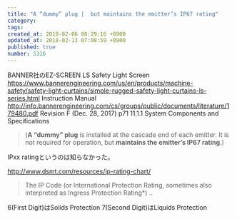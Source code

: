 ```yaml
---
title: "A “dummy” plug |  but maintains the emitter’s IP67 rating"
category: 
tags: 
created_at: 2018-02-06 08:29:16 +0900
updated_at: 2018-02-13 07:08:59 +0900
published: true
number: 5316
---
```


BANNER社のEZ-SCREEN LS Safety Light Screen
https://www.bannerengineering.com/us/en/products/machine-safety/safety-light-curtains/simple-rugged-safety-light-curtains-ls-series.html
Instruction Manual
http://info.bannerengineering.com/cs/groups/public/documents/literature/179480.pdf
Revision F (Dec. 28, 2017)
p71
11.1.1 System Components and Specifications

>  (**A “dummy” plug** is installed at the cascade end of each
emitter. It is not required for operation, but **maintains the emitter’s IP67 rating**.)

IPxx ratingというのは知らなかった。

http://www.dsmt.com/resources/ip-rating-chart/
> The IP Code (or International Protection Rating, sometimes also interpreted as Ingress Protection Rating*) 
..

6(First Digit)はSolids Protection
7(Second Digit)はLiquids Protection





